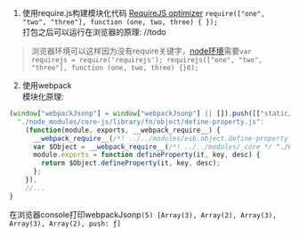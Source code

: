 1. 使用require.js构建模块化代码
[RequireJS optimizer](https://requirejs.org/docs/optimization.html#setup)
`
require(["one", "two", "three"], function (one, two, three) {
});
`  
打包之后可以运行在浏览器的原理: //todo
> 浏览器环境可以这样因为没有require关键字，[node环境](https://requirejs.org/docs/node.html#3)需要`var requirejs = require('requirejs'); requirejs(["one", "two", "three"], function (one, two, three) {}0);`

2. 使用webpack  
模块化原理:
```js
(window["webpackJsonp"] = window["webpackJsonp"] || []).push([["static/development/pages/index.js"],{
  "./node_modules/core-js/library/fn/object/define-property.js":
    (function(module, exports, __webpack_require__) {
      __webpack_require__(/*! ../../modules/es6.object.define-property */ "./node_modules/core-js/library/modules/es6.object.define-property.js");
      var $Object = __webpack_require__(/*! ../../modules/_core */ "./node_modules/core-js/library/modules/_core.js").Object;
      module.exports = function defineProperty(it, key, desc) {
        return $Object.defineProperty(it, key, desc);
      };
    }),
    //...
}
```
在浏览器console打印webpackJsonp`(5) [Array(3), Array(2), Array(3), Array(3), Array(2), push: ƒ]`
